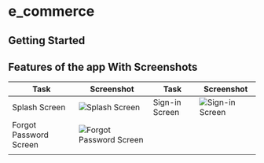 # e_commerce

## Getting Started

## Features of the app With Screenshots

| Task                   | Screenshot                                                           | Task           | Screenshot                                                |
| ---------------------- | -------------------------------------------------------------------- | -------------- | --------------------------------------------------------- |
| Splash Screen          | ![Splash Screen](assets/screenShots/splashScreen.png.png)            | Sign-in Screen | ![Sign-in Screen](assets/screenShots/loginScreen.png.png) |
| Forgot Password Screen | ![Forgot Password Screen](assets/screenShots/forgotPassword.png.png) |                | ![]()                                                     |
|                        | ![]()                                                                |                | ![]()                                                     |
